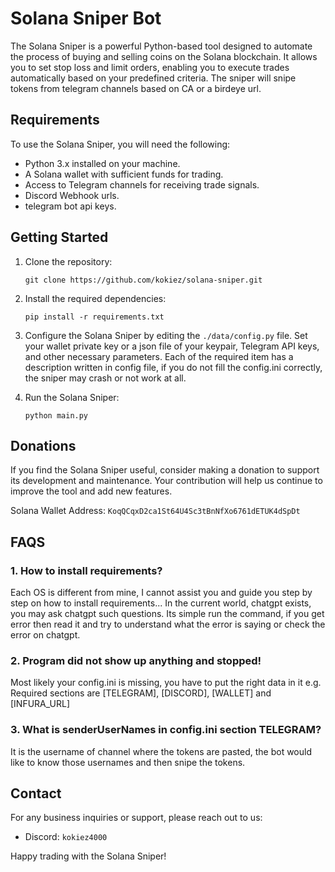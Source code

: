 # Solana Sniper Bot

The Solana Sniper is a powerful Python-based tool designed to automate the process of buying and selling coins on the Solana blockchain. It allows you to set stop loss and limit orders, enabling you to execute trades automatically based on your predefined criteria. The sniper will snipe tokens from telegram channels based on CA or a birdeye url.

## Requirements

To use the Solana Sniper, you will need the following:

- Python 3.x installed on your machine.
- A Solana wallet with sufficient funds for trading.
- Access to Telegram channels for receiving trade signals.
- Discord Webhook urls.
- telegram bot api keys.

## Getting Started

1. Clone the repository:
    ```shell
    git clone https://github.com/kokiez/solana-sniper.git
    ```

2. Install the required dependencies:
    ```shell
    pip install -r requirements.txt
    ```

3. Configure the Solana Sniper by editing the `./data/config.py` file. Set your wallet private key or a json file of your keypair, Telegram API keys, and other necessary parameters. Each of the required item has a description written in config file, if you do not fill the config.ini correctly, the sniper may crash or not work at all.

4. Run the Solana Sniper:
    ```shell
    python main.py
    ```
## Donations

If you find the Solana Sniper useful, consider making a donation to support its development and maintenance. Your contribution will help us continue to improve the tool and add new features.

Solana Wallet Address: `KoqQCqxD2ca1St64U4Sc3tBnNfXo6761dETUK4dSpDt`

## FAQS
### 1. How to install requirements?
Each OS is different from mine, I cannot assist you and guide you step by step on how to install requirements... In the current world, chatgpt exists, you may ask chatgpt such questions. Its simple run the command, if you get error then read it and try to understand what the error is saying or check the error on chatgpt.
### 2. Program did not show up anything and stopped!
Most likely your config.ini is missing, you have to put the right data in it e.g. Required sections are [TELEGRAM], [DISCORD], [WALLET] and [INFURA_URL]
### 3. What is senderUserNames in config.ini section TELEGRAM?
It is the username of channel where the tokens are pasted, the bot would like to know those usernames and then snipe the tokens.

## Contact

For any business inquiries or support, please reach out to us:

- Discord: `kokiez4000`

Happy trading with the Solana Sniper!

